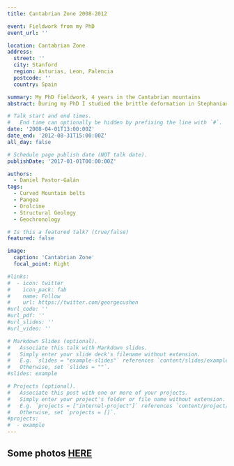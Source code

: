 ```yaml
---
title: Cantabrian Zone 2008-2012

event: Fieldwork from my PhD
event_url: ''

location: Cantabrian Zone
address:
  street: ''
  city: Stanford
  region: Asturias, Leon, Palencia
  postcode: ''
  country: Spain

summary: My PhD fieldwork, 4 years in the Cantabrian mountains
abstract: During my PhD I studied the brittle deformation in Stephanian (Gzhelian) basins of the Cantabrian Zone associated to the formation of the Cantabrian Orocline, as well as the secondary geometry obtained by the fold and thurst belt and information obtained from detrital zircons in the foreland basin and the Stephanians.

# Talk start and end times.
#   End time can optionally be hidden by prefixing the line with `#`.
date: '2008-04-01T13:00:00Z'
date_end: '2012-08-31T15:00:00Z'
all_day: false

# Schedule page publish date (NOT talk date).
publishDate: '2017-01-01T00:00:00Z'

authors:
  - Daniel Pastor-Galán
tags:
  - Curved Mountain belts
  - Pangea
  - Orolcine
  - Structural Geology
  - Geochronology

# Is this a featured talk? (true/false)
featured: false

image:
  caption: 'Cantabrian Zone'
  focal_point: Right

#links:
#  - icon: twitter
#    icon_pack: fab
#    name: Follow
#    url: https://twitter.com/georgecushen
#url_code: ''
#url_pdf: ''
#url_slides: ''
#url_video: ''

# Markdown Slides (optional).
#   Associate this talk with Markdown slides.
#   Simply enter your slide deck's filename without extension.
#   E.g. `slides = "example-slides"` references `content/slides/example-slides.md`.
#   Otherwise, set `slides = ""`.
#slides: example

# Projects (optional).
#   Associate this post with one or more of your projects.
#   Simply enter your project's folder or file name without extension.
#   E.g. `projects = ["internal-project"]` references `content/project/deep-learning/index.md`.
#   Otherwise, set `projects = []`.
#projects:
#  - example
---
```


## Some photos [HERE](https://photos.app.goo.gl/NOM80sChclpV6sLc2)
